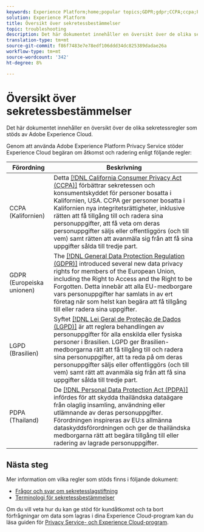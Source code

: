```yaml
---
keywords: Experience Platform;home;popular topics;GDPR;gdpr;CCPA;ccpa;PDPA;pdpa;LGPD;lgpd;overview;Overview;regulation;Regulation;regulations;Regulations;privacy;Privacy;
solution: Experience Platform
title: Översikt över sekretessbestämmelser
topic: troubleshooting
description: Det här dokumentet innehåller en översikt över de olika sekretessregler som stöds av Adobe Experience Cloud.
translation-type: tm+mt
source-git-commit: f86f7483e7e78edf106ddd34dc825389dadae26a
workflow-type: tm+mt
source-wordcount: '342'
ht-degree: 8%

---
```



# Översikt över sekretessbestämmelser

Det här dokumentet innehåller en översikt över de olika sekretessregler som stöds av Adobe Experience Cloud.

Genom att använda Adobe Experience Platform Privacy Service stöder Experience Cloud begäran om åtkomst och radering enligt följande regler:

| Förordning | Beskrivning |
| --- | --- |
| CCPA (Kalifornien) | Detta [[!DNL California Consumer Privacy Act (CCPA)]](https://oag.ca.gov/privacy/ccpa) förbättrar sekretessen och konsumentskyddet för personer bosatta i Kalifornien, USA. CCPA ger personer bosatta i Kalifornien nya integritetsrättigheter, inklusive rätten att få tillgång till och radera sina personuppgifter, att få veta om deras personuppgifter säljs eller offentliggörs (och till vem) samt rätten att avanmäla sig från att få sina uppgifter sålda till tredje part. |
| GDPR (Europeiska unionen) | The [[!DNL General Data Protection Regulation (GDPR)]](https://gdpr-info.eu) introduced several new data privacy rights for members of the European Union, including the Right to Access and the Right to be Forgotten. Detta innebär att alla EU-medborgare vars personuppgifter har samlats in av ert företag när som helst kan begära att få tillgång till eller radera sina uppgifter. |
| LGPD (Brasilien) | Syftet [[!DNL Lei Geral de Proteção de Dados (LGPD)]](https://gdpr.eu/gdpr-vs-lgpd/) är att reglera behandlingen av personuppgifter för alla enskilda eller fysiska personer i Brasilien. LGPD ger Brasilien-medborgarna rätt att få tillgång till och radera sina personuppgifter, att ta reda på om deras personuppgifter säljs eller offentliggörs (och till vem) samt rätt att avanmäla sig från att få sina uppgifter sålda till tredje part. |
| PDPA (Thailand) | De [[!DNL Personal Data Protection Act (PDPA)]](https://www.pdpc.gov.sg/Overview-of-PDPA/The-Legislation/Personal-Data-Protection-Act) infördes för att skydda thailändska dataägare från olaglig insamling, användning eller utlämnande av deras personuppgifter. Förordningen inspireras av EU:s allmänna dataskyddsförordningen och ger de thailändska medborgarna rätt att begära tillgång till eller radering av lagrade personuppgifter. |

## Nästa steg

Mer information om vilka regler som stöds finns i följande dokument:

* [Frågor och svar om sekretesslagstiftning](./faq.md)
* [Terminologi för sekretessbestämmelser](./terminology.md)

Om du vill veta hur du kan ge stöd för kundåtkomst och ta bort förfrågningar om data som lagras i dina Experience Cloud-program kan du läsa guiden för [Privacy Service- och Experience Cloud-program](../experience-cloud-apps.md).